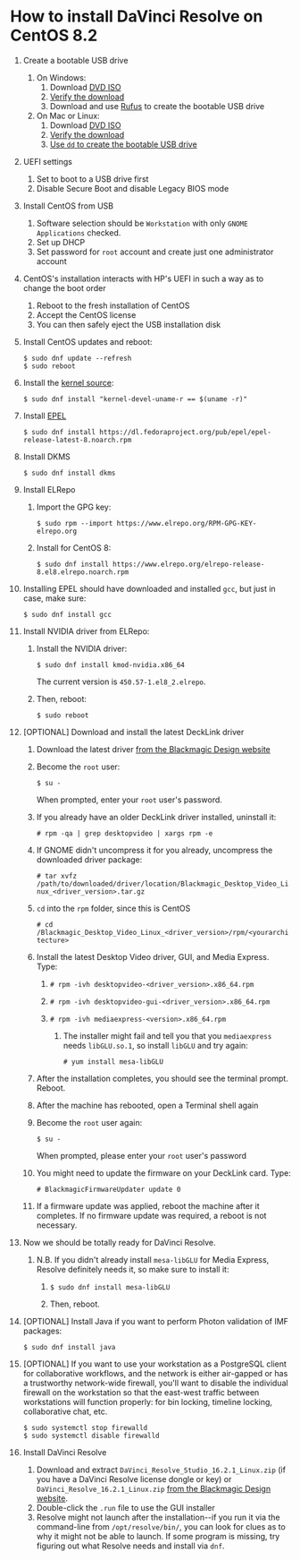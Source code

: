 # How to install DaVinci Resolve on CentOS 8.2

1. Create a bootable USB drive
	1. On Windows:
		1. Download [DVD ISO](https://www.centos.org/download/)
		1. [Verify the download](https://wiki.centos.org/TipsAndTricks/sha256sum)
		1. Download and use [Rufus](https://rufus.ie/) to create the bootable USB drive
	1. On Mac or Linux:
		1. Download [DVD ISO](https://www.centos.org/download/)
		1. [Verify the download](https://wiki.centos.org/TipsAndTricks/sha256sum)
		1. [Use `dd` to create the bootable USB drive](https://wiki.centos.org/HowTos/InstallFromUSBkey)
1. UEFI settings
	1. Set to boot to a USB drive first
	1. Disable Secure Boot and disable Legacy BIOS mode
1. Install CentOS from USB
	1. Software selection should be `Workstation` with only `GNOME Applications` checked.
	1. Set up DHCP
	1. Set password for `root` account and create just one administrator account
1. CentOS's installation interacts with HP's UEFI in such a way as to change the boot order
	1. Reboot to the fresh installation of CentOS
	1. Accept the CentOS license
	1. You can then safely eject the USB installation disk
1. Install CentOS updates and reboot:
	
	```
	$ sudo dnf update --refresh
	$ sudo reboot
	```	
1. Install the [kernel source](https://wiki.centos.org/HowTos/I_need_the_Kernel_Source):
	
	```$ sudo dnf install "kernel-devel-uname-r == $(uname -r)"```
1. Install [EPEL](https://fedoraproject.org/wiki/EPEL)
	
	```$ sudo dnf install https://dl.fedoraproject.org/pub/epel/epel-release-latest-8.noarch.rpm```
1. Install DKMS
	
	```$ sudo dnf install dkms```
1. Install ELRepo
	1. Import the GPG key:
		
		```$ sudo rpm --import https://www.elrepo.org/RPM-GPG-KEY-elrepo.org```
		
	1. Install for CentOS 8:
	
		```$ sudo dnf install https://www.elrepo.org/elrepo-release-8.el8.elrepo.noarch.rpm```

1. Installing EPEL should have downloaded and installed `gcc`, but just in case, make sure:

	```$ sudo dnf install gcc```

1. Install NVIDIA driver from ELRepo:
	1. Install the NVIDIA driver:
	
		```$ sudo dnf install kmod-nvidia.x86_64```
	
		The current version is `450.57-1.el8_2.elrepo`.
		
	1. Then, reboot:
	
		```$ sudo reboot```
		
1. [OPTIONAL] Download and install the latest DeckLink driver

	1. Download the latest driver [from the Blackmagic Design website](https://www.blackmagicdesign.com/support/family/capture-and-playback)
	1. Become the `root` user:
		
		```$ su -```
		
		When prompted, enter your `root` user's password.
		
	1. If you already have an older DeckLink driver installed, uninstall it:
		
		```# rpm -qa | grep desktopvideo | xargs rpm -e```
		
	1. If GNOME didn't uncompress it for you already, uncompress the downloaded driver package:
		
		```# tar xvfz /path/to/downloaded/driver/location/Blackmagic_Desktop_Video_Linux_<driver_version>.tar.gz```
		
	1. `cd` into the `rpm` folder, since this is CentOS
	
		```# cd /Blackmagic_Desktop_Video_Linux_<driver_version>/rpm/<yourarchitecture>```
		
	1. Install the latest Desktop Video driver, GUI, and Media Express. Type:

		1. ```# rpm -ivh desktopvideo-<driver_version>.x86_64.rpm```

		1. ```# rpm -ivh desktopvideo-gui-<driver_version>.x86_64.rpm```
		
		1. ```# rpm -ivh mediaexpress-<version>.x86_64.rpm```
		
			1. The installer might fail and tell you that you `mediaexpress` needs `libGLU.so.1`, so install `libGLU` and try again:
				
				```# yum install mesa-libGLU```
		
	1. After the installation completes, you should see the terminal prompt. Reboot.
	1. After the machine has rebooted, open a Terminal shell again
	1. Become the `root` user again:
		
		```$ su -```
		
		When prompted, please enter your `root` user's password
		
	1. You might need to update the firmware on your DeckLink card. Type:
		
		```# BlackmagicFirmwareUpdater update 0```
		
	1.  If a firmware update was applied, reboot the machine after it completes. If no firmware update was required, a reboot is not necessary.

1. Now we should be totally ready for DaVinci Resolve.
	1. N.B. If you didn't already install `mesa-libGLU` for Media Express, Resolve definitely needs it, so make sure to install it:
		
		1. `$ sudo dnf install mesa-libGLU`
		
		1. Then, reboot.
		
1. [OPTIONAL] Install Java if you want to perform Photon validation of IMF packages:

	```$ sudo dnf install java```
	
	
1. [OPTIONAL] If you want to use your workstation as a PostgreSQL client for collaborative workflows, and the network is either air-gapped or has a trustworthy network-wide firewall, you'll want to disable the individual firewall on the workstation so that the east-west traffic between workstations will function properly: for bin locking, timeline locking, collaborative chat, etc.

	```
	$ sudo systemctl stop firewalld
	$ sudo systemctl disable firewalld
	```
		
1. Install DaVinci Resolve
	1. Download and extract `DaVinci_Resolve_Studio_16.2.1_Linux.zip` (if you have a DaVinci Resolve license dongle or key) or `DaVinci_Resolve_16.2.1_Linux.zip` [from the Blackmagic Design website](https://www.blackmagicdesign.com/support/family/davinci-resolve-and-fusion).
	1. Double-click the `.run` file to use the GUI installer
	1. Resolve might not launch after the installation--if you run it via the command-line from `/opt/resolve/bin/`, you can look for clues as to why it might not be able to launch. If some program is missing, try figuring out what Resolve needs and install via `dnf`.
